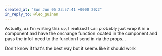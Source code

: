 ```yaml
---
created_at: "Sun Jun 05 23:57:41 +0000 2022"
in_reply_to: @leo_guinan
---
```


Actually, as I'm writing this up, I realized I can probably just wrap it in a component and have the onchange function located in the component and pass the info I need to the function I send in via the props...

Don't know if that's the best way but it seems like it should work
